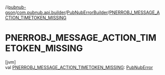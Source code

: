 //[pubnub-gson](../../../index.md)/[com.pubnub.api.builder](../index.md)/[PubNubErrorBuilder](index.md)/[PNERROBJ_MESSAGE_ACTION_TIMETOKEN_MISSING](-p-n-e-r-r-o-b-j_-m-e-s-s-a-g-e_-a-c-t-i-o-n_-t-i-m-e-t-o-k-e-n_-m-i-s-s-i-n-g.md)

# PNERROBJ_MESSAGE_ACTION_TIMETOKEN_MISSING

[jvm]\
val [PNERROBJ_MESSAGE_ACTION_TIMETOKEN_MISSING](-p-n-e-r-r-o-b-j_-m-e-s-s-a-g-e_-a-c-t-i-o-n_-t-i-m-e-t-o-k-e-n_-m-i-s-s-i-n-g.md): [PubNubError](../../../../pubnub-gson/com.pubnub.api/-pub-nub-error/index.md)
